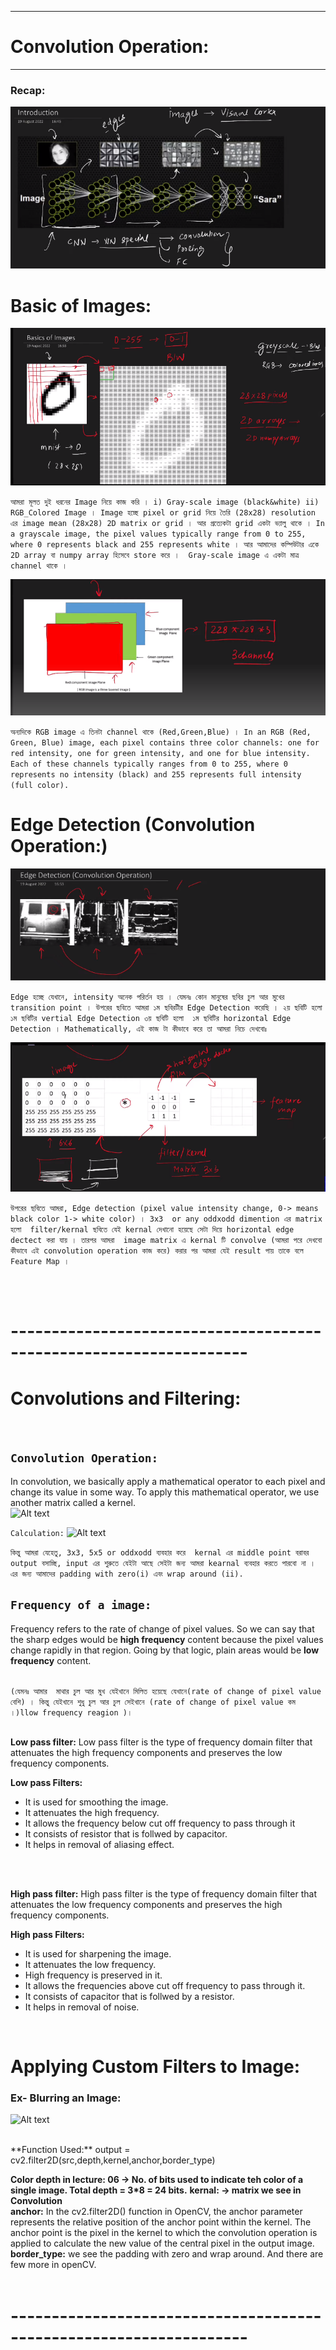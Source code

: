 
---

# Convolution Operation:

---

### Recap:

![Alt text](image-237.png)


# Basic of Images:

![Alt text](image-238.png)

`আমরা মূলত দুই ধরনের Image নিয়ে কাজ করি । i) Gray-scale image (black&white) ii) RGB_Colored Image । Image হচ্ছে pixel or grid নিয়ে তৈরি (28x28) resolution এর image mean (28x28) 2D matrix or grid । আর প্রত্যেকটা grid একটা ভ্যালু থাকে । In a grayscale image, the pixel values typically range from 0 to 255, where 0 represents black and 255 represents white । আর আমাদের কম্পিউটার একে 2D array বা numpy array হিসেবে store করে ।  Gray-scale image এ একটা মাত্র channel থাকে । `


![Alt text](image-240.png)


`অন্যদিকে RGB image এ তিনটা channel থাকে (Red,Green,Blue) । In an RGB (Red, Green, Blue) image, each pixel contains three color channels: one for red intensity, one for green intensity, and one for blue intensity. Each of these channels typically ranges from 0 to 255, where 0 represents no intensity (black) and 255 represents full intensity (full color).`


# Edge Detection (Convolution Operation:)

![Alt text](image-241.png)

`Edge হচ্ছে যেখানে, intensity অনেক পরির্তন হয় । যেমনঃ কোন মানুষের ছবির চুল আর মুখের transition point । উপরের ছবিতে আমরা ১ম ছবিরটীর Edge Detection করেছি । ২য় ছবিটি হলো ১ম ছবিটির vertial Edge Detection ৩য় ছবিটি হলো  ১ম ছবিটির horizontal Edge Detection । Mathematically, এই কাজ টা কীভাবে করে তা আমরা নিচে দেখবোঃ   `

![Alt text](image-242.png)

`উপরের ছবিতে আমরা, Edge detection (pixel value intensity change, 0-> means black color 1-> white color) । 3x3  or any oddxodd dimention এর matrix  হলো  filter/kernal ছবিতে যেই kernal দেখানো হয়েছে সেটা দিয়ে horizontal edge dectect করা যায় । তারপর আমরা  image matrix এ kernal টি convolve (আমরা পরে দেখবো কীভাবে এই convolution operation কাজ করে) করার পর আমরা যেই result পায় তাকে বলে Feature Map ।  `

<br><br>

# -------------------------------------------------------------------

# Convolutions and Filtering:
<br>

## `Convolution Operation:`
In convolution, we basically apply a mathematical operator to each pixel and change its value in some way. To apply this mathematical operator, we use another matrix called a kernel.<br>
![Alt text](/photo/image9.png)

`Calculation:`
![Alt text](/photo/image10.png)

`কিন্তু আমরা যেহেতু, 3x3, 5x5 or oddxodd ব্যবহার করে  kernal এর middle point বরাবর output বসাচ্ছি, input এর শুরুতে যেইটা আছে সেইটা জন্য আমরা kearnal ব্যবহার করতে পারবো না । এর জন্য আমাদের padding with zero(i) এবং wrap around (ii). `


## `Frequency of a image: `<br>

Frequency refers to the rate of change of pixel values. So we can say that the sharp edges would be **high frequency** content because the pixel values change rapidly in that region. Going by that logic, plain areas would be **low frequency** content.
<br><br>

`(যেমনঃ আমার  মাথার চুল আর মুখ যেইখানে মিলিত হয়েছে যেখানে(rate of change of pixel value বেশি) । কিন্তু যেইখানে শুধু চুল আর চুল সেইখানে (rate of change of pixel value কম ।)llow frequency reagion )।` 
<br><br>

**Low pass filter:** Low pass filter is the type of frequency domain filter that attenuates the high frequency components and preserves the low frequency components.<br>

**Low pass Filters:**
- It is used for smoothing the image.
- It attenuates the high frequency.
- It allows the frequency below cut off frequency to pass through it
- It consists of resistor that is follwed by capacitor.
- It helps in removal of aliasing effect.
<br>
<br>

**High pass filter:** High pass filter is the type of frequency domain filter that attenuates the low frequency components and preserves the high frequency components.<br>

**High pass Filters:**
- It is used for sharpening the image.
- It attenuates the low frequency.
- High frequency is preserved in it.
- It allows the frequencies above cut off frequency to pass through it.
- It consists of capacitor that is follwed by a resistor.
- It helps in removal of noise.
<br>

# Applying Custom Filters to Image:
### Ex- Blurring an Image:

![Alt text](/photo/image11.png)

<br>
**Function Used:**
output = cv2.filter2D(src,depth,kernel,anchor,border_type) <br>

**Color depth in lecture: 06 -> No. of bits used to indicate teh color of a single image. Total depth = 3*8 = 24 bits.**
**kernal: -> matrix we see in Convolution** <br>
**anchor:** In the cv2.filter2D() function in OpenCV, the anchor parameter represents the relative position of the anchor point within the kernel. The anchor point is the pixel in the kernel to which the convolution operation is applied to calculate the new value of the central pixel in the output image.<br>
**border_type:** we see the padding with zero and wrap around. And there are few more in openCV.
<br><br>

# -------------------------------------------------------------------



